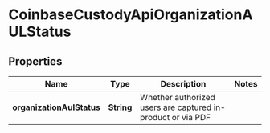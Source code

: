 
# CoinbaseCustodyApiOrganizationAULStatus

## Properties
Name | Type | Description | Notes
------------ | ------------- | ------------- | -------------
**organizationAulStatus** | **String** | Whether authorized users are captured in-product or via PDF | 



